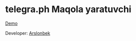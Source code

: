 # telegra.ph Maqola yaratuvchi

[Demo](https://t.me/tgmaqolabot)

Developer: [Arslonbek](https://t.me/Liderboy)